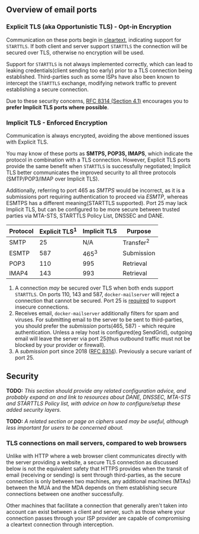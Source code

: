 ## Overview of email ports

### Explicit TLS (aka Opportunistic TLS) - Opt-in Encryption

Communication on these ports begin in [cleartext](https://www.denimgroup.com/resources/blog/2007/10/cleartext-vs-pl/), indicating support for `STARTTLS`. If both client and server support `STARTTLS` the connection will be secured over TLS, otherwise no encryption will be used.

Support for `STARTTLS` is not always implemented correctly, which can lead to leaking credentials(client sending too early) prior to a TLS connection being established. Third-parties such as some ISPs have also been known to intercept the `STARTTLS` exchange, modifying network traffic to prevent establishing a secure connection.

Due to these security concerns, [RFC 8314 (Section 4.1)](https://tools.ietf.org/html/rfc8314#section-4.1) encourages you to **prefer Implicit TLS ports where possible**. 

### Implicit TLS - Enforced Encryption

Communication is always encrypted, avoiding the above mentioned issues with Explicit TLS.

You may know of these ports as **SMTPS, POP3S, IMAPS**, which indicate the protocol in combination with a TLS connection. However, Explicit TLS ports provide the same benefit when `STARTTLS` is successfully negotiated; Implicit TLS better communicates the improved security to all three protocols (SMTP/POP3/IMAP over Implicit TLS). 

Additionally, referring to port 465 as *SMTPS* would be incorrect, as it is a submissions port requiring authentication to proceed via *ESMTP*, whereas ESMTPS has a different meaning(STARTTLS supported). Port 25 may lack Implicit TLS, but can be configured to be more secure between trusted parties via MTA-STS, STARTTLS Policy List, DNSSEC and DANE.

| Protocol | Explicit TLS<sup>1</sup> | Implicit TLS    | Purpose              |
|----------|--------------------------|-----------------|----------------------|
| SMTP     | 25                       | N/A             | Transfer<sup>2</sup> |
| ESMTP    | 587                      | 465<sup>3</sup> | Submission           |
| POP3     | 110                      | 995             | Retrieval            |
| IMAP4    | 143                      | 993             | Retrieval            |

1. A connection *may* be secured over TLS when both ends support `STARTTLS`. On ports 110, 143 and 587, `docker-mailserver` will reject a connection that cannot be secured. Port 25 is [required](https://serverfault.com/questions/623692/is-it-still-wrong-to-require-starttls-on-incoming-smtp-messages) to support insecure connections.
2. Receives email, `docker-mailserver` additionally filters for spam and viruses. For submitting email to the server to be sent to third-parties, you should prefer the *submission* ports(465, 587) - which require authentication. Unless a relay host is configured(eg SendGrid), outgoing email will leave the server via port 25(thus outbound traffic must not be blocked by your provider or firewall).
3. A *submission* port since 2018 ([RFC 8314](https://tools.ietf.org/html/rfc8314)). Previously a secure variant of port 25.

## Security

**TODO:** *This section should provide any related configuration advice, and probably expand on and link to resources about DANE, DNSSEC, MTA-STS and STARTTLS Policy list, with advice on how to configure/setup these added security layers.*

**TODO:** *A related section or page on ciphers used may be useful, although less important for users to be concerned about.*

### TLS connections on mail servers, compared to web browsers

Unlike with HTTP where a web browser client communicates directly with the server providing a website, a secure TLS connection as discussed below is not the equivalent safety that HTTPS provides when the transit of email (receiving or sending) is sent through third-parties, as the secure connection is only between two machines, any additional machines (MTAs) between the MUA and the MDA depends on them establishing secure connections between one another successfully. 

Other machines that facilitate a connection that generally aren't taken into account can exist between a client and server, such as those where your connection passes through your ISP provider are capable of compromising a cleartext connection through interception.